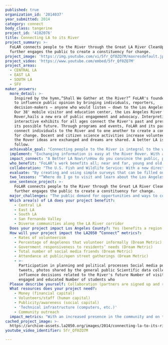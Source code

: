 ```yaml
---
published: true
organization_id: '2014037'
year_submitted: 2014
category: connect
body_class: tangerine
project_id: '4102076'
title: Connecting LA to its River
project_summary: >-
  FoLAR connects people to the River through the Great LA River CleanUp and
  further engages the public to create a constituency for change.
project_image: 'https://img.youtube.com/vi/5fr_Qf0ZQ7M/maxresdefault.jpg'
project_video: 'https://www.youtube.com/embed/5fr_Qf0ZQ7M'
project_areas:
  - CENTRAL LA
  - EAST LA
  - SOUTH LA
  - SFV
maker_answers:
  more_detail: >-
    Inspired by the hymn,“Shall We Gather at the River?” FoLAR's founders united
    to influence public opinion by bringing individuals, reporters,
    decision-makers – anyone who would listen – down to the Los Angeles River.
    Our 38' mobile visitor and education center, the Los Angeles River
    Rover,hails a new era of public engagement and advocacy. Interpretive and
    interactive exhibits for all ages connect the River's past and present to
    its possible future. Through programs and events, FoLAR and its partners
    connect individuals to the River and to one another to create a constituency
    for change. Docent and citizen science activities increase volunteerism. At
    the Rover ideas are exchanged and dreams are shared. A better LA is sure to
    follow.
  achievable_goal: "Connecting people to the River is integral to the work we've done for nearly three decades. The Great Los Angeles River CleanUp is an institution, 2015 marks the 26th annual event. The Frog Spot is well-used and extremely well-received. The River Rover is built and is now ready to roll. While we are eager to connect as many people to the River as we can, we realize that we need to start simple and build. Staging at each of the three River sections at least once a month is achievable. Partnering with the U.S. Fish and Wildlife Service, the Natural History Museum and the Mountains Recreation and Conservation Authority expands our reach and enhances our educational message and improves our programming capabilities. We'll create consistent messaging, offer talks and walks with trained naturalists, promote our partnerships and programs through a combined network to achieve mutual goals.\r\n\r\nWe've taken the initial steps to develop a docent training program operating out of the Frog Spot and intend to recruit volunteers and hold training sessions in each of the three service areas to provide volunteers with both meaningful ways to contribute and to foster connections to the River in their own backyards. \r\n\r\nCitizen science programs exist at the Natural History Museum as do several database programs, such as E-bird and I-naturalist, where data that is collected can be uploaded and shared with scientists and the general public. We're working with numerous other partners such as the San Fernando and Los Angeles Chapters of the Audubon Society, the Sierra Club, the California Native Plant Society, Heal the Bay, Tree People, North East Trees, the Council for Watershed Health, The Aquarium of the Pacific, the UC Collaborative Extension and a network of over 50 educators through the Watershed Education Collaborative. \r\n\r\nWe have the expertise, we have the partnerships, we have the perfect opportunities to bring the River to the People and the People to the River through the River Rover, the Frog Spot and the Great Los Angeles River CleanUp. FoLAR's visibitlity and effectiveness is about to grow exponentially, connecting LA to its River, improving the quality of life, increasing public involvement in the decisions involving the River's future and creating a better LA in the process.\r\n"
  implement: "Exchanging information is easy at the River Rover. With an internet connection, a high resolution projector inside and a 40” monitor on the outside of the Rover there are multiple ways to communicate and connect. DVDs and slide shows play in the background or speakers can make presentations on myriad topics.\r\n\r\nOn the weekends the River Rover will park near natural-bottom sections at lease once a month in each of these three service areas:\r\n1.\tThe San Fernando Valley from Canoga Park to Burbank,\r\n2.\tThe Glendale Narrows from Griffith Park through downtown, \r\n3.\tThe lower River from Vernon to Long Beach. \r\n\r\nBring the River to the People: By visiting schools, festivals, neighborhood council meetings, libraries, senior centers – anywhere we can park provides the opportunity to inform and engage people of all ages, cultures connecting communities and residents to the issues that impact their neighborhoods and the River so their voices can be heard.\r\n\r\nActivities Connect People to the River and to One Another: \r\nFoLAR educators and experts from our partner organizations conduct walks along the River calling attention to bird and plant life, sharing current information and engaging participants in conversations. Bicycle rides, kayaking trips, fishing lessons and tournaments, poetry readings, live music and food trucks, these are just some of the ways to connect people to the River not only as a place for recreation and celebration but also as an ecosystem in the heart of our built environment.\r\n\r\nCitizen Science and Trained Docent Opportunities\r\nWith an increasing demand for volunteer opportunities both citizen science and docent programs provide meaningful ways for the public to engage. Assessing the River's biological health, testing water quality and conducting trash surveys provide both volunteer opportunities and useful data that can be used to influence policy decisions that affect the River's future. Trained docents provide guided tours through the Rover, answer questions and engage the public in numerous other ways. Individuals and high school students representing each of the three regions gain knowledge and experience while increasing FoLAR's capacity to foster connections.\r\n"
  impact_connect: "A Better LA Now\r\nHow do you convince the public, politicians, city, state and federal government agencies that there is value to restoring a concrete River?  In 1986 Lewis MacAdams and two friends cut a hole in the fence and started what he called a 40-year artwork to bring the River back to life. Now the once maligned River is a place for recreation, education and restoration. This year FoLAR rallied for the most ambitious plan to remove concrete, restore wetland habitat and connect communities to a natural environment while increasing flood-control capacity; Alternative 20. \r\n\r\nFirst, we raised and donated $1,000,000 to the U.S. Army Corps of Engineers to complete an Ecosystem Feasibility Study seven years in the making; a first in the Corps' history. Next, Lewis, Mayor Eric Garcetti, and others traveled to Washington DC meeting with Senators Boxer and Feinstein, and top-ranking Army Corps and Obama Administration officials. We pressed for a town-hall at the LA River Center and mobilized politicians and community leaders; over 200 people voiced support for the most ambitious plan- Alternative 20. In a precedent-setting action, the City agreed to share costs for the plan that will remove X miles of concrete and an 11-mile stretch through the heart of our region.\r\n\r\nA Better LA in 2050\r\nBy touring the Rover's interior, children and adults are introduced to the pre-channelized River's natural and human history in the Past Gallery where animal pelts, native plant scents, bird calls and frog croaks bring the River alive. The Present Gallery includes an aquarium where aquatic insects and fish from the River give guests a look into its waters. A counter with microscopes and a sink turns the area into a mobile laboratory. A true/false game and interpretive panels provide an overview of the River as it is today. In the Future Gallery images of future plans are projected onto a screen. A game allows visitors to place hexagonal tiles depicting bike paths, wetlands and other amenities onto a concrete channel to create the River of their dreams.The vehicle's vibrant exterior artwork provides additional opportunity to engage the public.\r\n\r\nWith the River Rover FoLAR's visibility and effectiveness will grow exponentially. Programming is limitless and partnerships abundant. As William Carlos Williams noted, “A new world is a new mind.” A new River is possible. By 2050 the possible will be realized.\r\n"
  who_benefit: "FoLAR’s work benefits all; near and far, young and old, nature lovers and urbanites alike. Because the Los Angeles River is one of the few elements that cross geographical, economic and social boundaries in Los Angeles, FoLAR is in a unique position to CONNECT Angelenos in ways no other civic project can.Though our work is for everyone’s benefit habitat restoration of the River will first and foremost impact the hundreds of thousands of, mostly low-income, families and business owners who’ve have made the banks of the LA River their home for generations. \r\nThe LA River runs through some of the most densely populated, and ethnically diverse communities in the country where access to nature and open space is virtually non-existent for millions. According to the City Project there are 7.2 total acres of green space per thousand residents along the River corridor, compared to 89.8 countywide and 1,343.5 statewide.\r\nCommunities along the River corridor are disproportionately Latino: 52% along the River, compared to 48% for the city, 47% for the county, and 37% statewide.\r\nAnd 18% of the people live in poverty, compared to 20% citywide, 16% countywide, and 14% statewide. Designed for all ages, the Rover is also equipped with an ADA wheelchair lift, allowing people of all abilities to enter, experience and exit the vehicle with ease. FoLAR's bilingual staff speak Spanish, Korean and Farsi and many of our partners advocate for other diverse cultures – Chinese, Vietnamese.\r\n\r\nFoLAR’s current school program focuses on students and their teachers in grades 3 through 6. A pilot program for high school students begins in Fall 2014.The goal is to provide opportunities for students from Kindergarten through college with curriculum and connections to the LA River. On weekends, students have the opportunity to bring their friends and family to the River to see the LA River Rover that visited their school and to explore the River together through family-friendly progams and activities.\r\nNeighborhood council meetings, libraries, summer day camps, places of worship; anywhere we can safely park is a place to engage people of all ages, all nationalities, all socio-economic backgrounds and all abilities. Staging near the River introduces members of park-poor communities to an oasis in their backyard; a place for recreation, respite and open expanses. Connecting Angelenos to its River has never been more feasible. FoLAR is connecting us all to a better future."
  collaboration: "The U.S. Fish and Wildlife Service: With a new directive to encourage and nurture an appreciation of wildlife conservation in new urban audiences who are often disconnected from nature and wildlife, the USFWS created the Urban Wildlife Refuge Partnership. Recognizing the ability to connect with diverse populations in an urban environment the River Rover was selected as one of eight partners. Through our connection we are building a new conservation constituency to engage new and different peoplein meaningful, collaborative ways that build sustainable, broad-based support. We've collaborated on a technical support grant to develop an LA River map emphasizing recreation and ecological diversity that will be distributed from the River Rover.\r\nThe Los Angeles County Natural History Museum:The first grant FoLAR received was to compile a Biota for the Los Angeles River in partnership with the Natural History Museum. The majority of the data used to document the biological diversity on the LA River was gleaned from the Museum’s vast collection. With a commitment from both the U.S. Army Corps of Engineers and the city of Los Angeles to share costs associated with the most ambitious plan EVER PROPOSED to restore 11 miles of wetland habitat we’ve again joined forces with the Natural History Museum. Experts from the Museum on birds, fish, reptiles, amphibians and mammals are at the ready to lend their knowledge and expertise to our programs. The LA River Rover will stage numerous events in the Museum’s habitat garden and we’re working together on an exhibit and lecture series, utilizing the Museum’s vast collections, to focus on the River’s historic and possible future bio-diversity. We’re also working closely with the Museum’s mobile education staff on ways to share education materials and expertise.\r\nThe Mountains Recreation and Conservation Authority: The Mountains Recreation and Conservation Authority (MRCA) has worked for decades to create and maintain small pocket parks on the Los Angeles River corridor and FoLAR has championed their efforts. With funding from the MRCA FoLAR created the first decorative gates -the Heron Gates- to declare the River open to the public. We’ve worked together to reimagine a railyard, owned by Union Pacific across the River from Union Station, as a location for restored wetlands and water retention that is included in the ecosystem restoration plan. We partner with MRCA’s trained naturalists whose knowledge, expertise and programmin"
  evaluate: "By creating and using simple surveys that can be filled out on-site via Ipads that we provide or via visitor's smart phones we can understand more about the people who visit, what motivates them, what interested or surprised them most, what programming they would like to see, what experiences they want to have and how FoLAR and its partners can facilitate these demands.\r\n\r\nSuccess can be measured in multiple ways as detailed in the section above, however, we will focus on:\r\n\r\n1.\tThe number of people who connect with FoLAR and the River through our various events. The above-mentioned surveys, as well as documenting conversations we have with our visitors will help us understand what aspects of the River interest people most. Programming and staging will be influenced by our public interactions.\r\n2.\tThe ways in which students and the public participate in the political process. FoLAR works with numerous Neighborhood Councils along the River to understand the unique needs of each community. When issues of relevance occur, whether that is a planned development, the expansion of the bike path, creation of parks, high speed rail along the River, and myriad other projects and programs that affect communities and the River, FoLAR will provide opportunities for people to participate, attend meetings, provide feedback, write letters and so on. Seeing how people respond, what drives their interests and efforts, we will better bridge the gap between River users and decision-makers.\r\n3.  Participation in citizen science and docent programs; how many people respond to our call to action for their participation in collecting scientific data and being trained as a docent to lead tours inside the Rover and give talks to the public.\r\n"
  two_lessons: "“Where do I go to visit and learn about the Los Angeles River?” \r\nWe've learned first-hand that people are hungry to connect with the River, for knowledge and respite. We field requests daily from people who want to visit, kayak, fish and bicycle along the River. It's the reason a donor funded the creation of the LA River Rover, so FoLAR can create destinations for discovery, recreation and advocacy. This summer FoLAR created The Frog Spot, a temporary  Riverside visitor center open on weekends on the Elysian Valley Bike Path, with free water, WIFI, shade and places for people to gather and relax. Saturday nights turn into “Sunset at the Oasis”, FoLAR fundraising mixers from 5-8 with live music and two drinks (beer, wine or soda) for a suggested donation of $15. The place is jumping with upwards of 1,000 visitors each weekend. We are eager to roll out the River Rover to create destinations along the entire length of the River. \r\n\r\n“What volunteer opportunities do you offer?” \r\nWe've learned first-hand that people are eager to connect with the River through volunteerism. FoLAR's annual Great Los Angeles River CleanUp started with 30 people at one site and has grown to nearly 4,000 people at 15 sites throughout the watershed to pull up to 25 tons out of the River annually. For our 25th anniversary this year we split the event into three weekends, staging on the upper, middle and lower River so that volunteers could experience more than one spot. With the River Rover on the road this fall we intend to visit at least two sites during each of the three weekend cleanups. With docent and citizen science activities in development people of all ages with different backgrounds can learn more about the River and help FoLAR increase its capacity to educate the public, while nature walks, and scientific monitoring activities offer meaningful ways to connect and collect data that will shape the River's future.\r\nFoLAR is meeting an ever-increasing demand for people to connect with, experience and learn about the LA River. Docent and citizen science opportunities will meet the increasing demand for meaningful, year-round volunteer opportunities. The Frog Spot and the River Rover are platforms for people to connect with the River, to connect with each other and to connect with the issues that will shape the River's future. A well-informed and invested public will make their voices heard.\r\n"
  one_sentence_project: >-
    FoLAR connects people to the River through the Great LA River CleanUp and
    further engages the public to create a constituency for change.
  major_challenges: "The public demand for opportunities and ways to connect with the LA River increases daily. Requests for the River Rover, completed in June, to appear at community gatherings and schools come in daily. And we've committed to creating Riverside destinations and programming. One challenge we face is the ability to attend community gatherings, visit schools and stage along the River while realizing the very real needs to plan, prepare and maintain the vehicle. We know there will be a learning curve as we become acquainted with the vehicle. We know that we want to maximize our reach and respond to the public demand to learn about the River's past, present and future plans while also meeting the need to connect with the River for recreation and respite. Initially we'll give priority to events within the River's 800 square mile-watershed, visit schools in disadvantaged and park-poor communities, promote Riverside events and programming to maximize our reach and connect with as many people as we can without over-committing our resources.\r\n\r\nManeuvering a 38' vehicle in our crowded urban environment, parking at schools, libraries, festivals and locations along the River will be challenging. FoLAR staff have received RV Bootcamp Training consisting of street and freeway training, parallel parking, and navigating a slalom course of cones in both forward and reverse. We've learned from our partners at the Natural History Museum that advanced planning and scouting is imperative to success. Not only will accessing Riverside locations provide challenges, but entry-ways to schools and other locations are often small, blocked by trees and other details that often need attention prior to visits. Pre-event staging and scouting trips will need to be scheduled and integrated into our operational calender. These details are just as important as maintenance, preparation and implementation of programs and events to the success of our outreach efforts.\r\n"
  Which area(s) of LA does your project benefit?:
    - Central LA
    - East LA
    - South LA
    - San Fernando Valley
    - Diverse communities along the LA River corridor
  Does your project impact Los Angeles County?: Yes (benefits a region of LA County)
  How will your project impact the LA2050 “Connect” metrics?:
    - Rates of volunteerism
    - Percentage of Angelenos that volunteer informally (Dream Metric)
    - Government responsiveness to residents’ needs (Dream Metric)
    - Total number of social media friends (Dream Metric)
    - Attendance at public/open street gatherings (Dream Metric)
    - >-
      Participation in planning and political processes Social media posts,
      tweets, photos shared by the general public Scientific data collected to
      influence decisions related to the River's future Number of visitors
      engaged and educated Number of students who
  Please describe yourself: Collaboration (partners are signed up and ready to hit the ground running!)
  What resources does your project need?:
    - Money (financial capital)
    - Volunteers/staff (human capital)
    - Publicity/awareness (social capital)
    - 'Technical infrastructure (computers, etc.)'
    - Community outreach
  impact_metrics: "With an increased presence in the community and on the River, more Angelenos will volunteer at the Great LA River CleanUp, at the River Rover and at the Frog Spot. Questionnaires to track how people heard about he programs, whether this is a first or one of many visits, what motivated people to visit and what types of experiences they are interested will help us understand more about the ways people want to connect.\r\n\r\nThe number of docents we recruit and the number of people who participate in citizen science activities will inform us about the desire to connect and working with these volunteers will hep us understand what motivates them to give their time.\r\n\r\nBy informing the public via programs and presentations and then providing calls to action when there is a meeting or decision that is crucial to the River's future we can track how many people respond and what issues are most relevant to constituents based upon their responses.\r\n\r\nTracking the number of individuals who visit the Rover at community events and what affect the Rover had in their decision to attend, we can find out how our programming increases public attendance at gatherings throughout the region.\r\n\r\nWIFI at the Frog Spot is a perk and we'll understand the demand for public use of WIFI at River Rover events.\r\n\r\nBy encouraging people to post to FoLAR's Facebook Page, follow our twitter accounts - @folartweets, @thefrogspot, @LARiverRover and by using hashtags such as #LARiver and others we can see what visitors are saying about their experiences and whether they share or retweet FoLAR's posts.\r\n\r\nBy seeing how many students bring their family and friends to the River after the Rover has visited their schools we can learn first-hand what inspired their visits and how connecting with the River connects them to one another.\r\n\r\nBy collecting and sharing scientific data about the River we can track what has been shared and how that information is being shared and we can provide that data to decision-makers to influence their actions relevant to the River's future.\r\n"
cached_project_image: >-
  https://archive-assets.la2050.org/images/2014/connecting-la-to-its-river/img.youtube.com/vi/5fr_Qf0ZQ7M/maxresdefault.jpg
youtube_video_identifier: 5fr_Qf0ZQ7M

---
```

